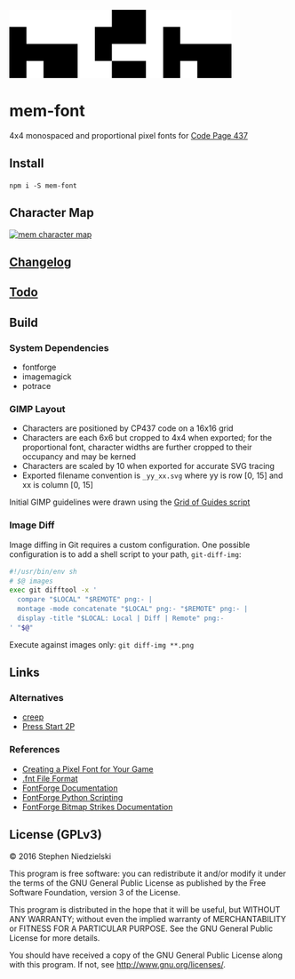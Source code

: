 <img style='image-rendering: pixelated;' width='400' src='doc/logo.png'
  alt='logo'>

# mem-font
4x4 monospaced and proportional pixel fonts for
[Code Page 437](https://en.wikipedia.org/wiki/Code_page_437)

## Install
```npm i -S mem-font```

## Character Map
<a href='build/mem-10x.png'><img style='image-rendering: pixelated;' width='400'
  src='build/mem-10x.png' alt='mem character map'></a>

## [Changelog](doc/changelog.md)

## [Todo](doc/todo.md)

## Build

### System Dependencies
- fontforge
- imagemagick
- potrace

### GIMP Layout
- Characters are positioned by CP437 code on a 16x16 grid
- Characters are each 6x6 but cropped to 4x4 when exported; for the proportional
  font, character widths are further cropped to their occupancy and may be
  kerned
- Characters are scaled by 10 when exported for accurate SVG tracing
- Exported filename convention is ```_yy_xx.svg``` where yy is row [0, 15]
  and xx is column [0, 15]

Initial GIMP guidelines were drawn using the
[Grid of Guides script](http://registry.gimp.org/node/12003)

### Image Diff

Image diffing in Git requires a custom configuration. One possible configuration
is to add a shell script to your path, `git-diff-img`:

```sh
#!/usr/bin/env sh
# $@ images
exec git difftool -x '
  compare "$LOCAL" "$REMOTE" png:- |
  montage -mode concatenate "$LOCAL" png:- "$REMOTE" png:- |
  display -title "$LOCAL: Local | Diff | Remote" png:-
' "$@"
```

Execute against images only: ```git diff-img **.png```

## Links

### Alternatives
- [creep](https://github.com/romeovs/creep)
- [Press Start 2P](https://fonts.google.com/specimen/Press+Start+2P)

### References
- [Creating a Pixel Font for Your Game](http://monsterfacegames.blogspot.com/2013/10/creating-pixel-font-for-your-game.html)
- [.fnt File Format](www.angelcode.com/products/bmfont/doc/file_format.html)
- [FontForge Documentation](https://fontforge.github.io/en-US/documentation/)
- [FontForge Python Scripting](https://fontforge.github.io/en-US/documentation/scripting/python/#Font)
- [FontForge Bitmap Strikes Documentation](https://fontforge.github.io/editexample8.html)

## License (GPLv3)
© 2016 Stephen Niedzielski

This program is free software: you can redistribute it and/or modify it
under the terms of the GNU General Public License as published by the
Free Software Foundation, version 3 of the License.

This program is distributed in the hope that it will be useful, but
WITHOUT ANY WARRANTY; without even the implied warranty of
MERCHANTABILITY or FITNESS FOR A PARTICULAR PURPOSE. See the GNU General
Public License for more details.

You should have received a copy of the GNU General Public License along
with this program. If not, see <http://www.gnu.org/licenses/>.